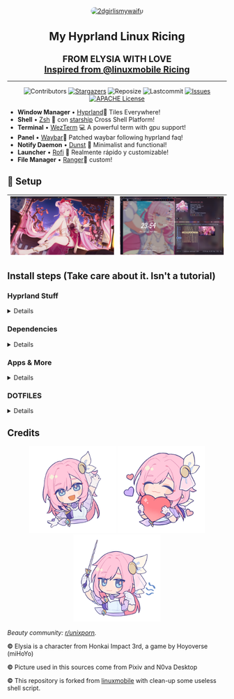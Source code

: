 <div align="center">
<style>
  .avatar {
    border-radius: 30px;
  }
</style>
  <a href="https://github.com/2dgirlismywaifu/My-Linux-Ricing">
    <img class="avatar" alt="2dgirlismywaifu" src="https://avatars.githubusercontent.com/u/59259855?v=4" width="200" height="200"/>
  </a>

<h3 align="center", style="font-size:25px">My Hyprland Linux Ricing</h3>
<p1 align="center", style="font-size:20px"><strong>FROM ELYSIA WITH LOVE</strong></p1><br />
  <a href="https://github.com/linuxmobile/hyprland-dots", style="font-size:20px"><strong>Inspired from @linuxmobile Ricing</strong></a>
<hr>

![Contributors][contributors-shield]
  [![Stargazers][stars-shield]][stars-url]
  ![Reposize][size-shield]
  ![Lastcommit][commit-shield]
  [![Issues][issues-shield]][issues-url]
  [![APACHE License][license-shield]][license-url]

</div>




- **Window Manager** • [Hyprland](https://github.com/hyprwm/Hyprland)🎨 Tiles
  Everywhere!
- **Shell** • [Zsh](https://www.zsh.org) 🐚 con
  [starship](https://github.com/starship/starship) Cross Shell Platform!
- **Terminal** • [WezTerm](https://github.com/wez/wezterm) 💻 A powerful term
  with gpu support!
- **Panel** • [Waybar](https://aur.archlinux.org/packages/waybar-hyprland-git)🍧
  Patched waybar following hyprland faq!
- **Notify Daemon** • [Dunst](https://github.com/dunst-project/dunst) 🍃
  Minimalist and functional!
- **Launcher** • [Rofi](https://github.com/davatorium/rofi) 🚀 Realmente rápido
  y customizable!
- **File Manager** • [Ranger](https://github.com/ranger/ranger)🔖 custom!


## 🌸 Setup

| ![1](./assets/screen-short-01.png) | ![2](./assets/screen-short-02.png) |
| --- | --- |

## Install steps (Take care about it. Isn't a tutorial)
<div align="left">

### Hyprland Stuff

<details>

###### To get started, let's make sure we have all the necessary prerequisites. In this case, I'm using Yay as the AUR helper, you can use any other helper like Paru or install the packages manually.

- Installation using yay

```sh
yay -S hyprland-git hyprpicker-git waybar-git dunst nwg-look wf-recorder wlogout wlsunset swaylock-effects
```
</details>

### Dependencies
<details>

- Installation using yay

```sh
yay -S colord tumbler fnm ffmpegthumbnailer gnome-keyring grimblast-git sdbus-cpp gtk-engine-murrine imagemagick kvantum pamixer playerctl polkit-gnome qt5-quickcontrols qt5-quickcontrols2 qt5-graphicaleffects qt5-wayland qt6-wayland swww ttf-font-awesome tumbler ttf-jetbrains-mono ttf-icomoon-feather xdg-desktop-portal-hyprland-git xdotool xwaylandvideobridge cliphist qt5-imageformats qt5ct
```

</details>

### Apps & More
<details>

#### CLI & Tools
```sh
yay -S btop neofetch noise-suppression-for-voice rofi-lbonn-wayland-git rofi-emoji starship zsh viewnior ocs-url
```
#### Browser & File Explorer

```sh
yay -S firefox file-roller noto-fonts noto-fonts-cjk noto-fonts-emoji ranger thunar thunar-archive-plugin thunar-volman wezterm ttf-iosevka ttf-iosevka-nerd
```
#### VSCode

```sh
yay -S visual-studio-code-bin
```
#### Theme Based

```sh
yay -S catppuccin-gtk-theme-macchiato catppuccin-gtk-theme-mocha papirus-icon-theme sddm-git swaylock-effects-git kvantum kvantum-theme-catppuccin-git
```
#### Pipewire & OBS

```sh
yay -S obs-studio-rc ffmpeg-obs cef-minimal-obs-rc-bin pipewire pipewire-alsa pipewire-audio pipewire-pulse pipewire-jack wireplumber gst-plugin-pipewire pavucontrol
```

</details>

</div>

<div align="left">

### DOTFILES

<details>


###### To get started, let's make sure we have all the necessary prerequisites. In this case, I'm using Paru as the AUR helper, but keep in mind that your system may require a different approach.

```sh
git clone https://github.com/linuxmobile/hyprland-dots.git
cd hyprland-dots/
rsync -avxHAXP --exclude '.git*' .* ~/
```

</details>
</div>

## Credits
<div align="center">

  <p float="left">
    <img alt="from-elysia-with-love" src="./assets/elysia-hi.png" width="200" height="200"/>
    <img alt="from-elysia-with-love" src="./assets/from-elysia-with-love.png" width="200" height="200"/>
    <img alt="from-elysia-with-love" src="./assets/elysia-music.png" width="200" height="200"/>
  </p>
</div>

_Beauty community: [r/unixporn](https://www.reddit.com/r/unixporn)._

**©** Elysia is a character from Honkai Impact 3rd, a game by Hoyoverse (miHoYo)

**©** Picture used in this sources come from Pixiv and N0va Desktop

**©** This repository is forked from [linuxmobile](https://github.com/linuxmobile/hyprland-dots) with clean-up some useless shell script.

<!-- MARKDOWN LINKS & IMAGES -->
<!-- https://www.markdownguide.org/basic-syntax/#reference-style-links -->
[contributors-shield]: https://img.shields.io/github/contributors/2dgirlismywaifu/My-Linux-Ricing.svg?style=for-the-badge&color=C9CBFF&logoColor=D9E0EE&labelColor=302D41
[contributors-url]: https://github.com/2dgirlismywaifu/My-Linux-Ricing/graphs/contributors
[forks-shield]: https://img.shields.io/github/forks/2dgirlismywaifu/My-Linux-Ricing.svg?style=for-the-badge&color=C9CBFF&logoColor=D9E0EE&labelColor=302D41
[forks-url]: https://github.com/2dgirlismywaifu/My-Linux-Ricing/network/members
[stars-shield]: https://img.shields.io/github/stars/2dgirlismywaifu/My-Linux-Ricing.svg?style=for-the-badge&color=C9CBFF&logoColor=D9E0EE&labelColor=302D41
[size-shield]: https://img.shields.io/github/repo-size/2dgirlismywaifu/My-Linux-Ricing.svg?style=for-the-badge&color=C9CBFF&logoColor=D9E0EE&labelColor=302D41
[linecount-shield]: https://img.shields.io/tokei/lines/github/2dgirlismywaifu/My-Linux-Ricing?color=C9CBFF&labelColor=302D41&style=for-the-badge
[commit-shield]: https://img.shields.io/github/last-commit/2dgirlismywaifu/My-Linux-Ricing.svg?style=for-the-badge&color=C9CBFF&logoColor=D9E0EE&labelColor=302D41
[stars-url]: https://github.com/2dgirlismywaifu/My-Linux-Ricing/stargazers
[issues-shield]: https://img.shields.io/github/issues/2dgirlismywaifu/My-Linux-Ricing.svg?style=for-the-badge&color=C9CBFF&logoColor=D9E0EE&labelColor=302D41
[issues-url]: https://github.com/2dgirlismywaifu/My-Linux-Ricing/issues
[license-shield]: https://img.shields.io/github/license/2dgirlismywaifu/My-Linux-Ricing.svg?style=for-the-badge&color=C9CBFF&logoColor=D9E0EE&labelColor=302D41
[license-url]: https://github.com/2dgirlismywaifu/My-Linux-Ricing/blob/main/LICENSE